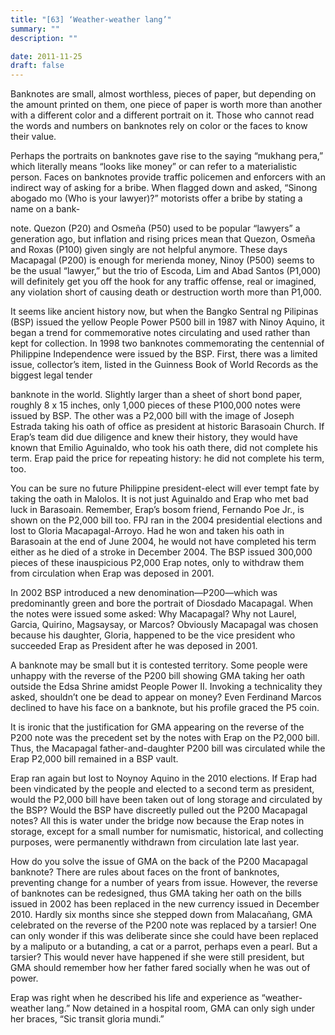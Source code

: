 ```yaml
---
title: "[63] ‘Weather-weather lang’"
summary: ""
description: ""

date: 2011-11-25
draft: false
---
```


Banknotes are small, almost worthless, pieces of paper, but depending on the amount printed on them, one piece of paper is worth more than another with a different color and a different portrait on it. Those who cannot read the words and numbers on banknotes rely on color or the faces to know their value.

Perhaps the portraits on banknotes gave rise to the saying “mukhang pera,” which literally means “looks like money” or can refer to a materialistic person. Faces on banknotes provide traffic policemen and enforcers with an indirect way of asking for a bribe. When flagged down and asked, “Sinong abogado mo (Who is your lawyer)?” motorists offer a bribe by stating a name on a bank-

note. Quezon (P20) and Osmeña (P50) used to be popular “lawyers” a generation ago, but inflation and rising prices mean that Quezon, Osmeña and Roxas (P100) given singly are not helpful anymore. These days Macapagal (P200) is enough for merienda money, Ninoy (P500) seems to be the usual “lawyer,” but the trio of Escoda, Lim and Abad Santos (P1,000) will definitely get you off the hook for any traffic offense, real or imagined, any violation short of causing death or destruction worth more than P1,000.

It seems like ancient history now, but when the Bangko Sentral ng Pilipinas (BSP) issued the yellow People Power P500 bill in 1987 with Ninoy Aquino, it began a trend for commemorative notes circulating and used rather than kept for collection. In 1998 two banknotes commemorating the centennial of Philippine Independence were issued by the BSP. First, there was a limited issue, collector’s item, listed in the Guinness Book of World Records as the biggest legal tender

banknote in the world. Slightly larger than a sheet of short bond paper, roughly 8 x 15 inches, only 1,000 pieces of these P100,000 notes were issued by BSP. The other was a P2,000 bill with the image of Joseph Estrada taking his oath of office as president at historic Barasoain Church. If Erap’s team did due diligence and knew their history, they would have known that Emilio Aguinaldo, who took his oath there, did not complete his term. Erap paid the price for repeating history: he did not complete his term, too.

You can be sure no future Philippine president-elect will ever tempt fate by taking the oath in Malolos. It is not just Aguinaldo and Erap who met bad luck in Barasoain. Remember, Erap’s bosom friend, Fernando Poe Jr., is shown on the P2,000 bill too. FPJ ran in the 2004 presidential elections and lost to Gloria Macapagal-Arroyo. Had he won and taken his oath in Barasoain at the end of June 2004, he would not have completed his term either as he died of a stroke in December 2004. The BSP issued 300,000 pieces of these inauspicious P2,000 Erap notes, only to withdraw them from circulation when Erap was deposed in 2001.

In 2002 BSP introduced a new denomination—P200—which was predominantly green and bore the portrait of Diosdado Macapagal. When the notes were issued some asked: Why Macapagal? Why not Laurel, Garcia, Quirino, Magsaysay, or Marcos? Obviously Macapagal was chosen because his daughter, Gloria, happened to be the vice president who succeeded Erap as President after he was deposed in 2001.

A banknote may be small but it is contested territory. Some people were unhappy with the reverse of the P200 bill showing GMA taking her oath outside the Edsa Shrine amidst People Power II. Invoking a technicality they asked, shouldn’t one be dead to appear on money? Even Ferdinand Marcos declined to have his face on a banknote, but his profile graced the P5 coin.

It is ironic that the justification for GMA appearing on the reverse of the P200 note was the precedent set by the notes with Erap on the P2,000 bill. Thus, the Macapagal father-and-daughter P200 bill was circulated while the Erap P2,000 bill remained in a BSP vault.

Erap ran again but lost to Noynoy Aquino in the 2010 elections. If Erap had been vindicated by the people and elected to a second term as president, would the P2,000 bill have been taken out of long storage and circulated by the BSP? Would the BSP have discreetly pulled out the P200 Macapagal notes? All this is water under the bridge now because the Erap notes in storage, except for a small number for numismatic, historical, and collecting purposes, were permanently withdrawn from circulation late last year.

How do you solve the issue of GMA on the back of the P200 Macapagal banknote? There are rules about faces on the front of banknotes, preventing change for a number of years from issue. However, the reverse of banknotes can be redesigned, thus GMA taking her oath on the bills issued in 2002 has been replaced in the new currency issued in December 2010. Hardly six months since she stepped down from Malacañang, GMA celebrated on the reverse of the P200 note was replaced by a tarsier! One can only wonder if this was deliberate since she could have been replaced by a maliputo or a butanding, a cat or a parrot, perhaps even a pearl. But a tarsier? This would never have happened if she were still president, but GMA should remember how her father fared socially when he was out of power.

Erap was right when he described his life and experience as “weather-weather lang.” Now detained in a hospital room, GMA can only sigh under her braces, “Sic transit gloria mundi.”
